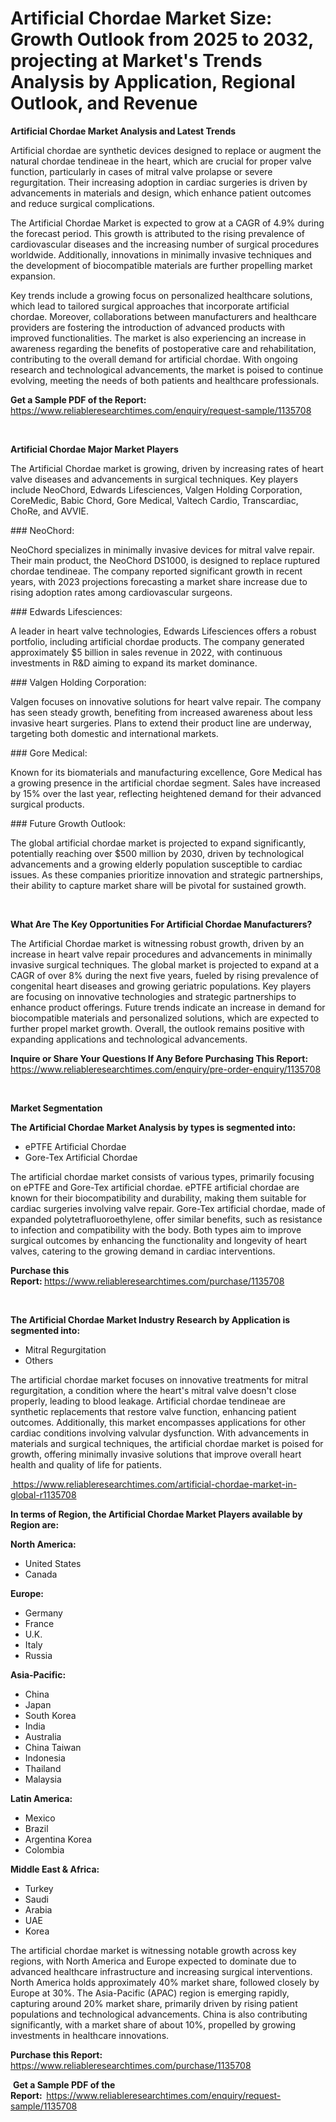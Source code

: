 <p><h1>Artificial Chordae Market Size: Growth Outlook from 2025 to 2032, projecting at Market's Trends Analysis by Application, Regional Outlook, and Revenue</h1></p><p><strong>Artificial Chordae Market Analysis and Latest Trends</strong></p>
<p><p>Artificial chordae are synthetic devices designed to replace or augment the natural chordae tendineae in the heart, which are crucial for proper valve function, particularly in cases of mitral valve prolapse or severe regurgitation. Their increasing adoption in cardiac surgeries is driven by advancements in materials and design, which enhance patient outcomes and reduce surgical complications.</p><p>The Artificial Chordae Market is expected to grow at a CAGR of 4.9% during the forecast period. This growth is attributed to the rising prevalence of cardiovascular diseases and the increasing number of surgical procedures worldwide. Additionally, innovations in minimally invasive techniques and the development of biocompatible materials are further propelling market expansion. </p><p>Key trends include a growing focus on personalized healthcare solutions, which lead to tailored surgical approaches that incorporate artificial chordae. Moreover, collaborations between manufacturers and healthcare providers are fostering the introduction of advanced products with improved functionalities. The market is also experiencing an increase in awareness regarding the benefits of postoperative care and rehabilitation, contributing to the overall demand for artificial chordae. With ongoing research and technological advancements, the market is poised to continue evolving, meeting the needs of both patients and healthcare professionals.</p></p>
<p><strong>Get a Sample PDF of the Report:&nbsp;</strong> <a href="https://www.reliableresearchtimes.com/enquiry/request-sample/1135708?utm_campaign=2263&utm_medium=2&utm_source=Github&utm_content=ia&utm_term=13042025&utm_id=artificial-chordae">https://www.reliableresearchtimes.com/enquiry/request-sample/1135708</a></p>
<p>&nbsp;</p>
<p><strong>Artificial Chordae Major Market Players</strong></p>
<p><p>The Artificial Chordae market is growing, driven by increasing rates of heart valve diseases and advancements in surgical techniques. Key players include NeoChord, Edwards Lifesciences, Valgen Holding Corporation, CoreMedic, Babic Chord, Gore Medical, Valtech Cardio, Transcardiac, ChoRe, and AVVIE.</p><p>### NeoChord:</p><p>NeoChord specializes in minimally invasive devices for mitral valve repair. Their main product, the NeoChord DS1000, is designed to replace ruptured chordae tendineae. The company reported significant growth in recent years, with 2023 projections forecasting a market share increase due to rising adoption rates among cardiovascular surgeons.</p><p>### Edwards Lifesciences:</p><p>A leader in heart valve technologies, Edwards Lifesciences offers a robust portfolio, including artificial chordae products. The company generated approximately $5 billion in sales revenue in 2022, with continuous investments in R&D aiming to expand its market dominance.</p><p>### Valgen Holding Corporation:</p><p>Valgen focuses on innovative solutions for heart valve repair. The company has seen steady growth, benefiting from increased awareness about less invasive heart surgeries. Plans to extend their product line are underway, targeting both domestic and international markets.</p><p>### Gore Medical:</p><p>Known for its biomaterials and manufacturing excellence, Gore Medical has a growing presence in the artificial chordae segment. Sales have increased by 15% over the last year, reflecting heightened demand for their advanced surgical products.</p><p>### Future Growth Outlook:</p><p>The global artificial chordae market is projected to expand significantly, potentially reaching over $500 million by 2030, driven by technological advancements and a growing elderly population susceptible to cardiac issues. As these companies prioritize innovation and strategic partnerships, their ability to capture market share will be pivotal for sustained growth.</p></p>
<p>&nbsp;</p>
<p><strong>What Are The Key Opportunities For Artificial Chordae Manufacturers?</strong></p>
<p><p>The Artificial Chordae market is witnessing robust growth, driven by an increase in heart valve repair procedures and advancements in minimally invasive surgical techniques. The global market is projected to expand at a CAGR of over 8% during the next five years, fueled by rising prevalence of congenital heart diseases and growing geriatric populations. Key players are focusing on innovative technologies and strategic partnerships to enhance product offerings. Future trends indicate an increase in demand for biocompatible materials and personalized solutions, which are expected to further propel market growth. Overall, the outlook remains positive with expanding applications and technological advancements.</p></p>
<p><strong>Inquire or Share Your Questions If Any Before Purchasing This Report:</strong> <a href="https://www.reliableresearchtimes.com/enquiry/pre-order-enquiry/1135708?utm_campaign=2263&utm_medium=2&utm_source=Github&utm_content=ia&utm_term=13042025&utm_id=artificial-chordae">https://www.reliableresearchtimes.com/enquiry/pre-order-enquiry/1135708</a></p>
<p>&nbsp;</p>
<p><strong>Market Segmentation</strong></p>
<p><strong>The Artificial Chordae Market Analysis by types is segmented into:</strong></p>
<p><ul><li>ePTFE Artificial Chordae</li><li>Gore-Tex Artificial Chordae</li></ul></p>
<p><p>The artificial chordae market consists of various types, primarily focusing on ePTFE and Gore-Tex artificial chordae. ePTFE artificial chordae are known for their biocompatibility and durability, making them suitable for cardiac surgeries involving valve repair. Gore-Tex artificial chordae, made of expanded polytetrafluoroethylene, offer similar benefits, such as resistance to infection and compatibility with the body. Both types aim to improve surgical outcomes by enhancing the functionality and longevity of heart valves, catering to the growing demand in cardiac interventions.</p></p>
<p><strong>Purchase this Report:&nbsp;</strong><a href="https://www.reliableresearchtimes.com/purchase/1135708?utm_campaign=2263&utm_medium=2&utm_source=Github&utm_content=ia&utm_term=13042025&utm_id=artificial-chordae">https://www.reliableresearchtimes.com/purchase/1135708</a></p>
<p>&nbsp;</p>
<p><strong>The Artificial Chordae Market Industry Research by Application is segmented into:</strong></p>
<p><ul><li>Mitral Regurgitation</li><li>Others</li></ul></p>
<p><p>The artificial chordae market focuses on innovative treatments for mitral regurgitation, a condition where the heart's mitral valve doesn't close properly, leading to blood leakage. Artificial chordae tendineae are synthetic replacements that restore valve function, enhancing patient outcomes. Additionally, this market encompasses applications for other cardiac conditions involving valvular dysfunction. With advancements in materials and surgical techniques, the artificial chordae market is poised for growth, offering minimally invasive solutions that improve overall heart health and quality of life for patients.</p></p>
<p><a href="https://www.reliableresearchtimes.com/artificial-chordae-market-in-global-r1135708?utm_campaign=2263&utm_medium=2&utm_source=Github&utm_content=ia&utm_term=13042025&utm_id=artificial-chordae">&nbsp;https://www.reliableresearchtimes.com/artificial-chordae-market-in-global-r1135708</a></p>
<p><strong>In terms of Region, the Artificial Chordae Market Players available by Region are:</strong></p>
<p>
    <p> <strong> North America: </strong>
        <ul>
            <li>United States</li>
            <li>Canada</li>
        </ul>
        </p> 
    <p> <strong> Europe: </strong>
        <ul>
            <li>Germany</li>
            <li>France</li>
            <li>U.K.</li>
            <li>Italy</li>
            <li>Russia</li>
        </ul>
        </p> 
    <p> <strong> Asia-Pacific: </strong>
        <ul>
            <li>China</li>
            <li>Japan</li>
            <li>South Korea</li>
            <li>India</li>
            <li>Australia</li>
            <li>China Taiwan</li>
            <li>Indonesia</li>
            <li>Thailand</li>
            <li>Malaysia</li>
        </ul>
        </p> 
    <p> <strong> Latin America: </strong>
        <ul>
            <li>Mexico</li>
            <li>Brazil</li>
            <li>Argentina Korea</li>
            <li>Colombia</li>
        </ul>
        </p> 
    <p> <strong> Middle East & Africa: </strong>
        <ul>
            <li>Turkey</li>
            <li>Saudi</li>
            <li>Arabia</li>
            <li>UAE</li>
            <li>Korea</li>
        </ul>
    </p>
    </p>
<p><p>The artificial chordae market is witnessing notable growth across key regions, with North America and Europe expected to dominate due to advanced healthcare infrastructure and increasing surgical interventions. North America holds approximately 40% market share, followed closely by Europe at 30%. The Asia-Pacific (APAC) region is emerging rapidly, capturing around 20% market share, primarily driven by rising patient populations and technological advancements. China is also contributing significantly, with a market share of about 10%, propelled by growing investments in healthcare innovations.</p></p>
<p><strong>Purchase this Report: </strong><a href="https://www.reliableresearchtimes.com/purchase/1135708?utm_campaign=2263&utm_medium=2&utm_source=Github&utm_content=ia&utm_term=13042025&utm_id=artificial-chordae">https://www.reliableresearchtimes.com/purchase/1135708</a></p>
<p>&nbsp;<strong>Get a Sample PDF of the Report:&nbsp;&nbsp;</strong><a href="https://www.reliableresearchtimes.com/enquiry/request-sample/1135708?utm_campaign=2263&utm_medium=2&utm_source=Github&utm_content=ia&utm_term=13042025&utm_id=artificial-chordae">https://www.reliableresearchtimes.com/enquiry/request-sample/1135708</a></p>
<p><strong></strong></p>
<p><p></p><p></p><p></p></p>